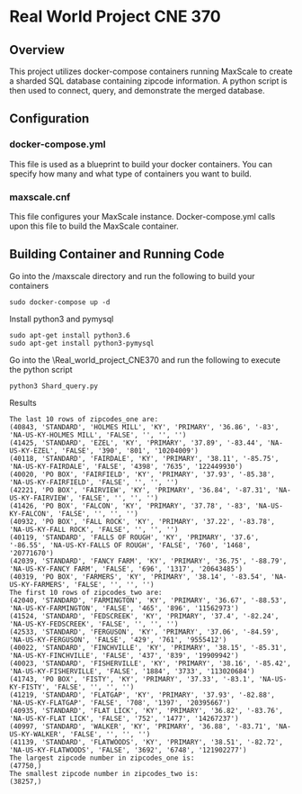 # Real World Project CNE 370



## Overview

This project utilizes docker-compose containers running MaxScale to create a sharded SQL database containing zipcode information. A python script is then used to  connect, query, and demonstrate the merged database.

## Configuration

### docker-compose.yml

This file is used as a blueprint to build your docker containers. You can specify how many and what type of containers you want to build.

### maxscale.cnf

This file configures your MaxScale instance. Docker-compose.yml calls upon this file to build the MaxScale container.

## Building Container and Running Code

Go into the /maxscale directory and run the following to build your containers

```
sudo docker-compose up -d
```

Install python3 and pymysql

```
sudo apt-get install python3.6
sudo apt-get install python3-pymysql
```

Go into the \Real_world_project_CNE370 and run the following to execute the python script

```
python3 Shard_query.py 
```
Results 

```
The last 10 rows of zipcodes_one are:
(40843, 'STANDARD', 'HOLMES MILL', 'KY', 'PRIMARY', '36.86', '-83', 'NA-US-KY-HOLMES MILL', 'FALSE', '', '', '')
(41425, 'STANDARD', 'EZEL', 'KY', 'PRIMARY', '37.89', '-83.44', 'NA-US-KY-EZEL', 'FALSE', '390', '801', '10204009')
(40118, 'STANDARD', 'FAIRDALE', 'KY', 'PRIMARY', '38.11', '-85.75', 'NA-US-KY-FAIRDALE', 'FALSE', '4398', '7635', '122449930')
(40020, 'PO BOX', 'FAIRFIELD', 'KY', 'PRIMARY', '37.93', '-85.38', 'NA-US-KY-FAIRFIELD', 'FALSE', '', '', '')
(42221, 'PO BOX', 'FAIRVIEW', 'KY', 'PRIMARY', '36.84', '-87.31', 'NA-US-KY-FAIRVIEW', 'FALSE', '', '', '')
(41426, 'PO BOX', 'FALCON', 'KY', 'PRIMARY', '37.78', '-83', 'NA-US-KY-FALCON', 'FALSE', '', '', '')
(40932, 'PO BOX', 'FALL ROCK', 'KY', 'PRIMARY', '37.22', '-83.78', 'NA-US-KY-FALL ROCK', 'FALSE', '', '', '')
(40119, 'STANDARD', 'FALLS OF ROUGH', 'KY', 'PRIMARY', '37.6', '-86.55', 'NA-US-KY-FALLS OF ROUGH', 'FALSE', '760', '1468', '20771670')
(42039, 'STANDARD', 'FANCY FARM', 'KY', 'PRIMARY', '36.75', '-88.79', 'NA-US-KY-FANCY FARM', 'FALSE', '696', '1317', '20643485')
(40319, 'PO BOX', 'FARMERS', 'KY', 'PRIMARY', '38.14', '-83.54', 'NA-US-KY-FARMERS', 'FALSE', '', '', '')
The first 10 rows of zipcodes_two are:
(42040, 'STANDARD', 'FARMINGTON', 'KY', 'PRIMARY', '36.67', '-88.53', 'NA-US-KY-FARMINGTON', 'FALSE', '465', '896', '11562973')
(41524, 'STANDARD', 'FEDSCREEK', 'KY', 'PRIMARY', '37.4', '-82.24', 'NA-US-KY-FEDSCREEK', 'FALSE', '', '', '')
(42533, 'STANDARD', 'FERGUSON', 'KY', 'PRIMARY', '37.06', '-84.59', 'NA-US-KY-FERGUSON', 'FALSE', '429', '761', '9555412')
(40022, 'STANDARD', 'FINCHVILLE', 'KY', 'PRIMARY', '38.15', '-85.31', 'NA-US-KY-FINCHVILLE', 'FALSE', '437', '839', '19909942')
(40023, 'STANDARD', 'FISHERVILLE', 'KY', 'PRIMARY', '38.16', '-85.42', 'NA-US-KY-FISHERVILLE', 'FALSE', '1884', '3733', '113020684')
(41743, 'PO BOX', 'FISTY', 'KY', 'PRIMARY', '37.33', '-83.1', 'NA-US-KY-FISTY', 'FALSE', '', '', '')
(41219, 'STANDARD', 'FLATGAP', 'KY', 'PRIMARY', '37.93', '-82.88', 'NA-US-KY-FLATGAP', 'FALSE', '708', '1397', '20395667')
(40935, 'STANDARD', 'FLAT LICK', 'KY', 'PRIMARY', '36.82', '-83.76', 'NA-US-KY-FLAT LICK', 'FALSE', '752', '1477', '14267237')
(40997, 'STANDARD', 'WALKER', 'KY', 'PRIMARY', '36.88', '-83.71', 'NA-US-KY-WALKER', 'FALSE', '', '', '')
(41139, 'STANDARD', 'FLATWOODS', 'KY', 'PRIMARY', '38.51', '-82.72', 'NA-US-KY-FLATWOODS', 'FALSE', '3692', '6748', '121902277')
The largest zipcode number in zipcodes_one is:
(47750,)
The smallest zipcode number in zipcodes_two is:
(38257,)

```
